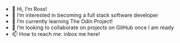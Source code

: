 - 👋 Hi, I’m Ross!
- 👀 I’m interested in becoming a full stack software developer
- 🌱 I’m currently learning The Odin Project!
- 💞️ I’m looking to collaborate on projects on GitHub once I am ready
- 📫 How to reach me: inbox me here!

<!---
Rosslaw08/Rosslaw08 is a ✨ special ✨ repository because its `README.md` (this file) appears on your GitHub profile.
You can click the Preview link to take a look at your changes.
--->
